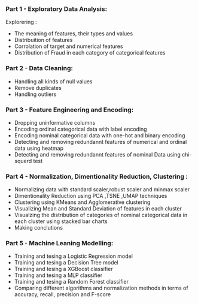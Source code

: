 ### Part 1 - Exploratory Data Analysis:
Explorering :
- The meaning of features, their types and values
- Distribuition of features
- Corrolation of target and numerical features
- Distribution of Fraud in each category of categorical features
### Part 2 - Data Cleaning: 
- Handling all kinds of null values
- Remove duplicates
- Handling outliers
### Part 3 - Feature Engineering and Encoding: 
- Dropping uninformative columns
- Encoding ordinal categorical data with label encoding
- Encoding nominal categorical data with one-hot and binary encoding
- Detecting and removing redundannt features of numerical and ordinal data using heatmap
- Detecting and removing redundannt features of nominal Data using chi-squerd test

### Part 4 - Normalization, Dimentionality Reduction, Clustering :
- Normalizing data with standard scaler,robust scaler and minmax scaler
- Dimentionality Reduction using PCA ,TSNE ,UMAP techniques
- Clustering using KMeans and Agglomerative clustering
- Visualizing Mean and Standard Deviation of features in each cluster
- Visualzing the distribution of categories of nominal categorical data in each cluster using stacked bar charts
- Making conclutions

### Part 5 - Machine Leaning Modelling: 
- Training and tesing a Logistic Regression model
- Training and tesing a Decision Tree model
- Training and tesing a XGBoost classifier
- Training and tesing a MLP classifier
- Training and tesing a Random Forest classifier
- Comparing different algorithms and normalization methods in terms of accuracy, recall, precision and F-score
